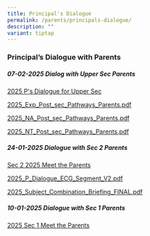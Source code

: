 ```yaml
---
title: Principal's Dialogue
permalink: /parents/principals-dialogue/
description: ""
variant: tiptap
---
```

<h3>Principal’s Dialogue with Parents</h3>
<h5>07-02-2025 Dialog with Upper Sec Parents</h5>
<p><a href="https://drive.google.com/file/d/1k6RwcxLQjz1fsi65J8sRrO3tCeSLlBva/view?usp=sharing" rel="noopener nofollow" target="_blank">2025 P's Dialogue for Upper Sec</a>
</p>
<p><a href="/files/Parents/Ps Dialogue/2025_Exp_Post_sec_Pathways_Parents.pdf" rel="noopener nofollow" target="_blank">2025_Exp_Post_sec_Pathways_Parents.pdf</a>
</p>
<p><a href="/files/Parents/Ps Dialogue/2025_NA_Post_sec_Pathways_Parents.pdf" rel="noopener nofollow" target="_blank">2025_NA_Post_sec_Pathways_Parents.pdf</a>
</p>
<p><a href="/files/Parents/Ps Dialogue/2025_NT_Post_sec_Pathways_Parents.pdf" rel="noopener nofollow" target="_blank">2025_NT_Post_sec_Pathways_Parents.pdf</a>
</p>
<p></p>
<h5>24-01-2025 Dialogue with Sec 2 Parents</h5>
<p><a href="https://drive.google.com/file/d/14nvokfEssFsLDh3DD2mZv-PjbMnIrYDD/view?usp=sharing" rel="noopener nofollow" target="_blank">Sec 2 2025 Meet the Parents</a>
</p>
<p><a href="/files/Parents/Ps Dialogue/2025_P_Dialogue_ECG_Segment_V2.pdf" rel="noopener nofollow" target="_blank">2025_P_Dialogue_ECG_Segment_V2.pdf</a>
</p>
<p><a href="/files/Parents/Ps Dialogue/2025_Subject_Combination_Briefing_FINAL_.pdf" rel="noopener nofollow" target="_blank">2025_Subject_Combination_Briefing_FINAL.pdf</a>
</p>
<p></p>
<p></p>
<h5>10-01-2025 Dialogue with Sec 1 Parents</h5>
<p><a href="https://drive.google.com/file/d/1XS-BgJbv6eGxm9ygLcDVXQJdSt8Jnc6I/view?usp=drive_link" rel="noopener nofollow" target="_blank">2025 Sec 1 Meet the Parents</a>
</p>
<p></p>
<p></p>
<p></p>
<p></p>
